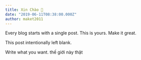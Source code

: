 ```yaml
---
title: Xin Chào 👋
date: "2019-06-11T08:38:00.000Z"
author: maket2011
---
```


Every blog starts with a single post. This is yours. Make it great.

<!-- more -->

This post intentionally left blank.

Write what you want. thế giới này thật 
